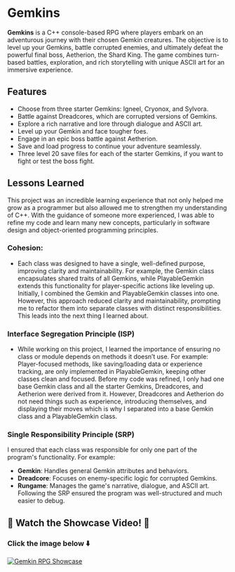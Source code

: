 # Gemkins
 **Gemkins** is a C++ console-based RPG where players embark on an adventurous journey with their chosen Gemkin creatures. The objective is to level up your Gemkins, battle corrupted enemies, and ultimately defeat the powerful final boss, Aetherion, the Shard King. The game combines turn-based battles, exploration, and rich storytelling with unique ASCII art for an immersive experience.

## Features
- Choose from three starter Gemkins: Igneel, Cryonox, and Sylvora.
- Battle against Dreadcores, which are corrupted versions of Gemkins.
- Explore a rich narrative and lore through dialogue and ASCII art.
- Level up your Gemkin and face tougher foes.
- Engage in an epic boss battle against Aetherion.
- Save and load progress to continue your adventure seamlessly.
- Three level 20 save files for each of the starter Gemkins, if you want to fight or test the boss fight.

## Lessons Learned
This project was an incredible learning experience that not only helped me grow as a programmer but also allowed me to strengthen my understanding of C++. With the guidance of someone more experienced, I was able to refine my code and learn many new concepts, particularly in software design and object-oriented programming principles.

### Cohesion: 
- Each class was designed to have a single, well-defined purpose, improving clarity and maintainability. For example, the Gemkin class encapsulates shared traits of all Gemkins, while PlayableGemkin extends this functionality for player-specific actions like leveling up. Initially, I combined the Gemkin and PlayableGemkin classes into one. However, this approach reduced clarity and maintainability, prompting me to refactor them into separate classes with distinct responsibilities. This leads into the next thing I learned about.

### Interface Segregation Principle (ISP)
- While working on this project, I learned the importance of ensuring no class or module depends on methods it doesn’t use. For example: Player-focused methods, like saving/loading data or experience tracking, are only implemented in PlayableGemkin, keeping other classes clean and focused. Before my code was refined, I only had one base Gemkin class and all the starter Gemkins, Dreadcores, and Aetherion were derived from it. However, Dreadcores and Aetherion do not need things such as experience, introducing themselves, and displaying their moves which is why I separated into a base Gemkin class and a PlayableGemkin class.

### Single Responsibility Principle (SRP)
I ensured that each class was responsible for only one part of the program's functionality. For example: 
- **Gemkin**: Handles general Gemkin attributes and behaviors.
- **Dreadcore**: Focuses on enemy-specific logic for corrupted Gemkins.
- **Rungame**: Manages the game's narrative, dialogue, and ASCII art.
Following the SRP ensured the program was well-structured and much easier to debug.

## 🌟 Watch the Showcase Video! 🌟 
### Click the image below ⬇️
[![Gemkin RPG Showcase](https://img.youtube.com/vi/ObiZO-Ur5SQ/0.jpg)](https://youtu.be/ObiZO-Ur5SQ)


